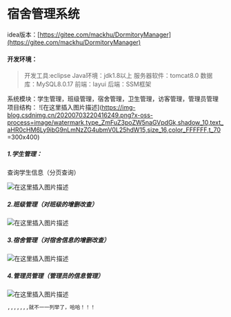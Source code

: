 # 宿舍管理系统
idea版本：[https://gitee.com/mackhu/DormitoryManager](https://gitee.com/mackhu/DormitoryManager)
#### 开发环境：

> 开发工具:eclipse Java环境：jdk1.8以上 服务器软件：tomcat8.0 数据库：MySQL8.0.17
> 前端：layui 后端：SSM框架

系统模块：学生管理，班级管理，宿舍管理，卫生管理，访客管理，管理员管理
项目结构：
![在这里插入图片描述](https://img-blog.csdnimg.cn/20200703220416249.png?x-oss-process=image/watermark,type_ZmFuZ3poZW5naGVpdGk,shadow_10,text_aHR0cHM6Ly9ibG9nLmNzZG4ubmV0L25hdW15,size_16,color_FFFFFF,t_70 =300x400)

##### 1.学生管理：
查询学生信息（分页查询）

![在这里插入图片描述](https://images.gitee.com/uploads/images/2020/0703/221257_2d5df827_7347710.png)

##### 2.班级管理（对班级的增删改查）
![在这里插入图片描述](https://images.gitee.com/uploads/images/2020/0703/221258_c14427dd_7347710.png)

##### 3.宿舍管理（对宿舍信息的增删改查）

![在这里插入图片描述](https://images.gitee.com/uploads/images/2020/0703/221258_670fbf60_7347710.png)

##### 4.管理员管理（管理员的信息管理）

![在这里插入图片描述](https://images.gitee.com/uploads/images/2020/0703/221258_4386cdf7_7347710.png)

```bash
,,,,,,,就不一一列举了，哈哈！！！
```
